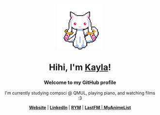 <div align="center">
  <p>
    <a href="https://oliverstaddon.github.io/">
      <img src="assets/kyubey.gif" width="150" height="150">
    </a>
  </p>
  <h1>Hihi, I'm <a href="https://oliverstaddon.github.io/">Kayla</a>!</h1>
  <h3>Welcome to my GitHub profile</h3>
  <p>
    I'm currently studying compsci @ QMUL, playing piano, and watching films :3
  </p>
  <p>
    <strong><a href="https://kaylasta.github.io/">Website</a></strong> |
    <strong><a href="https://www.linkedin.com/in/oliverstaddon/">LinkedIn</a></strong> |
    <strong><a href="https://rateyourmusic.com/~Blkberie">RYM</a></strong> |
    <strong><a href="https://www.last.fm/user/Blkberie">LastFM</strong> |
    <strong><a href="https://myanimelist.net/profile/Blkberie">MyAnimeList</strong>
  </p>
</div>
